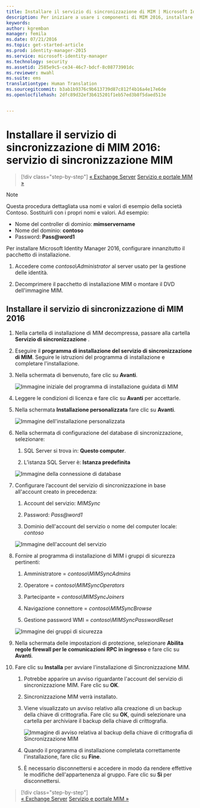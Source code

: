 ```yaml
---
title: Installare il servizio di sincronizzazione di MIM | Microsoft Identity Manager
description: Per iniziare a usare i componenti di MIM 2016, installare e configurare il servizio di sincronizzazione.
keywords: 
author: kgremban
manager: femila
ms.date: 07/21/2016
ms.topic: get-started-article
ms.prod: identity-manager-2015
ms.service: microsoft-identity-manager
ms.technology: security
ms.assetid: 2585e9c5-ce34-46c7-bdcf-8c08773901dc
ms.reviewer: mwahl
ms.suite: ems
translationtype: Human Translation
ms.sourcegitcommit: b3ab1b9376c9b613739d87c812f4b16a4e17e6de
ms.openlocfilehash: 2dfc89d32ef3b615201f1eb57ed3b8f5daed513e


---
```


# Installare il servizio di sincronizzazione di MIM 2016: servizio di sincronizzazione MIM

>[!div class="step-by-step"]
[« Exchange Server](prepare-server-exchange.md)
[Servizio e portale MIM »](install-mim-service-portal.md)

> [!NOTE]
> Questa procedura dettagliata usa nomi e valori di esempio della società Contoso. Sostituirli con i propri nomi e valori. Ad esempio:
> - Nome del controller di dominio: **mimservername**
> - Nome del dominio: **contoso**
> - Password: **Pass@word1**

Per installare Microsoft Identity Manager 2016, configurare innanzitutto il pacchetto di installazione.

1. Accedere come *contoso\Administrator* al server usato per la gestione delle identità.

2. Decomprimere il pacchetto di installazione MIM o montare il DVD dell'immagine MIM.

## Installare il servizio di sincronizzazione di MIM 2016

1. Nella cartella di installazione di MIM decompressa, passare alla cartella **Servizio di sincronizzazione** .

2. Eseguire il **programma di installazione del servizio di sincronizzazione di MIM**. Seguire le istruzioni del programma di installazione e completare l'installazione.

3. Nella schermata di benvenuto, fare clic su **Avanti**.

    ![Immagine iniziale del programma di installazione guidata di MIM](media/MIM-Install1.png)

4. Leggere le condizioni di licenza e fare clic su **Avanti** per accettarle.

5. Nella schermata **Installazione personalizzata** fare clic su **Avanti**.

    ![Immagine dell'installazione personalizzata](media/MIM-Install2.png)

6.  Nella schermata di configurazione del database di sincronizzazione, selezionare:

    1.  SQL Server si trova in: **Questo computer**.

    2.  L’istanza SQL Server è: **Istanza predefinita**

    ![Immagine della connessione di database](media/MIM-Install3.png)

7.  Configurare l’account del servizio di sincronizzazione in base all'account creato in precedenza:

    1.  Account del servizio: *MIMSync*

    2.  Password: *Pass@word1*

    3.  Dominio dell'account del servizio o nome del computer locale: *contoso*

    ![Immagine dell'account del servizio](media/MIM-Install4.png)

8.  Fornire al programma di installazione di MIM i gruppi di sicurezza pertinenti:

    1. Amministratore = *contoso\MIMSyncAdmins*

    2. Operatore = *contoso\MIMSyncOperators*

    3. Partecipante = *contoso\MIMSyncJoiners*

    4. Navigazione connettore = *contoso\MIMSyncBrowse*

    5. Gestione password WMI = *contoso\MIMSyncPasswordReset*

    ![Immagine dei gruppi di sicurezza](media/MIM-Install5.png)

9. Nella schermata delle impostazioni di protezione, selezionare **Abilita regole firewall per le comunicazioni RPC in ingresso** e fare clic su **Avanti**.

10. Fare clic su **Installa** per avviare l'installazione di Sincronizzazione MIM.

    1. Potrebbe apparire un avviso riguardante l'account del servizio di sincronizzazione MIM. Fare clic su **OK**.

    2. Sincronizzazione MIM verrà installato.

    3. Viene visualizzato un avviso relativo alla creazione di un backup della chiave di crittografia. Fare clic su **OK**, quindi selezionare una cartella per archiviare il backup della chiave di crittografia.

        ![Immagine di avviso relativa al backup della chiave di crittografia di Sincronizzazione MIM](media/MIM-Install7.png)

    4. Quando il programma di installazione completata correttamente l'installazione, fare clic su **Fine**.

    5. È necessario disconnettersi e accedere in modo da rendere effettive le modifiche dell'appartenenza al gruppo. Fare clic su **Sì** per disconnettersi.

>[!div class="step-by-step"]  
[« Exchange Server](prepare-server-exchange.md)
[Servizio e portale MIM »](install-mim-service-portal.md)



<!--HONumber=Jul16_HO3-->


